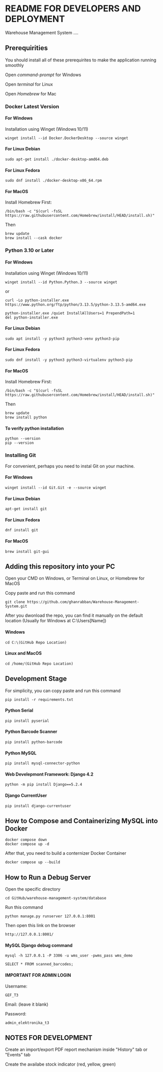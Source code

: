 # README FOR DEVELOPERS AND DEPLOYMENT

Warehouse Management System ....

## Prerequirities
You should install all of these prerequirites to make the application running smoothly

Open *command-prompt* for Windows

Open *terminal* for Linux

Open *Homebrew* for Mac

### Docker Latest Version
#### For Windows
Installation using Winget (Windows 10/11)
```
winget install --id Docker.DockerDesktop --source winget
```

#### For Linux Debian 
```
sudo apt-get install ./docker-desktop-amd64.deb
```
#### For Linux Fedora
```
sudo dnf install ./docker-desktop-x86_64.rpm
```
#### For MacOS 
Install Homebrew First:
```
/bin/bash -c "$(curl -fsSL https://raw.githubusercontent.com/Homebrew/install/HEAD/install.sh)"
```
Then
```
brew update
brew install --cask docker
```

### Python 3.10 or Later
#### For Windows
Installation using Winget (Windows 10/11)
```
winget install --id Python.Python.3 --source winget
```
or
```
curl -Lo python-installer.exe https://www.python.org/ftp/python/3.13.5/python-3.13.5-amd64.exe
```
```
python-installer.exe /quiet InstallAllUsers=1 PrependPath=1
del python-installer.exe
```
#### For Linux Debian
```
sudo apt install -y python3 python3-venv python3-pip
```
#### For Linux Fedora
```
sudo dnf install -y python3 python3-virtualenv python3-pip
```
#### For MacOS
Install Homebrew First:
```
/bin/bash -c "$(curl -fsSL https://raw.githubusercontent.com/Homebrew/install/HEAD/install.sh)"
```
Then
```
brew update
brew install python
```
#### To verify python installation
```
python --version
pip --version
```

### Installing Git
For convenient, perhaps you need to instal Git on your machine.

#### For Windows
```
winget install --id Git.Git -e --source winget
```

#### For Linux Debian
```
apt-get install git
```

#### For Linux Fedora
```
dnf install git
```

#### For MacOS
```
brew install git-gui
```

## Adding this repository into your PC
Open your CMD on Windows, or Terminal on Linux, or Homebrew for MacOS

Copy paste and run this command
```
git clone https://github.com/ghanrabban/Warehouse-Management-System.git
```

After you dwonload the repo, you can find it manually on the default location (Usually for Windows at C:\Users\[Name])
#### Windows
```
cd C:\(GitHub Repo Location)
```

#### Linux and MacOS
```
cd /home/(GitHub Repo Location)
```

## Development Stage
For simplicity, you can copy paste and run this command
```
pip install -r requirements.txt
```

#### Python Serial
```
pip install pyserial
```

#### Python Barcode Scanner
```
pip install python‑barcode
```

#### Python MySQL
```
pip install mysql-connector-python
```

#### Web Develepmont Framework: Django 4.2
```
python -m pip install Django==5.2.4
```

#### Django CurrentUser
```
pip install django-currentuser
```

## How to Compose and Containerizing MySQL into Docker

```
docker compose down
docker compose up -d
```

After that, you need to build a conternizer Docker Container
```
docker compose up --build
```

## How to Run a Debug Server
Open the specific directory
```
cd GitHub/warehouse-management-system/database
```
Run this command
```
python manage.py runserver 127.0.0.1:8001
```
Then open this link on the browser
```
http://127.0.0.1:8001/
```

#### MySQL Django debug command
```
mysql -h 127.0.0.1 -P 3306 -u wms_user -pwms_pass wms_demo
```
```
SELECT * FROM scanned_barcodes;
```
#### IMPORTANT FOR ADMIN LOGIN

Username: 
```
GEF_T3
```

Email: (leave it blank)

Password: 
```
admin_elektronika_t3
```

## NOTES FOR DEVELOPMENT
Create an import/export PDF report mechanism inside "History" tab or "Events" tab

Create the availabe stock indicator (red, yellow, green)
